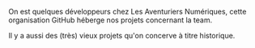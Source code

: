 On est quelques développeurs chez Les Aventuriers Numériques, cette organisation GitHub héberge nos projets concernant la team.

Il y a aussi des (très) vieux projets qu'on concerve à titre historique.

